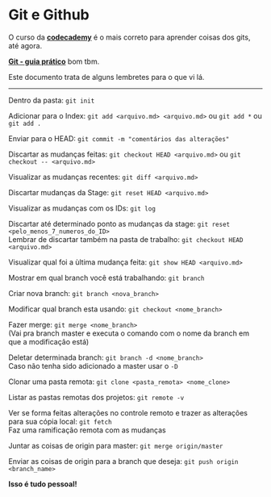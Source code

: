 # Git e Github

O curso da  [**codecademy**](https://www.codecademy.com/learn/learn-git) é o mais correto para aprender coisas dos gits, até agora.

[**Git - guia prático**](https://rogerdudler.github.io/git-guide/index.pt_BR.html) bom tbm.

Este documento trata de alguns lembretes para o que vi lá.

---

Dentro da pasta: `git init`

Adicionar para o Index: `git add <arquivo.md> <arquivo.md>` ou `git add *` ou `git add .`

Enviar para o HEAD: `git commit -m "comentários das alterações"`

Discartar as mudanças feitas: `git checkout HEAD <arquivo.md>` ou `git checkout -- <arquivo.md>`

Visualizar as mudanças recentes: `git diff <arquivo.md>`

Discartar mudanças da Stage: `git reset HEAD <arquivo.md>`

Visualizar as mudanças com os IDs: `git log`

Discartar até determinado ponto as mudanças da stage: `git reset <pelo_menos_7_numeros_do_ID>`  
Lembrar de discartar também na pasta de trabalho: `git checkout HEAD <arquivo.md>`

Visualizar qual foi a ùltima mudança feita: `git show HEAD <arquivo.md>`

Mostrar em qual branch você está trabalhando: `git branch`

Criar nova branch: `git branch <nova_branch>`

Modificar qual branch esta usando: `git checkout <nome_branch>`

Fazer merge: `git merge <nome_branch>`  
(Vai pra branch master e executa o comando com o nome da branch em que a modificação está)

Deletar determinada branch: `git branch -d <nome_branch>`  
Caso não tenha sido adicionado a master usar o `-D`

Clonar uma pasta remota: `git clone <pasta_remota> <nome_clone>`

Listar as pastas remotas dos projetos: `git remote -v`

Ver se forma feitas alterações no controle remoto e trazer as alterações para sua cópia local: `git fetch`  
Faz uma ramificação remota com as mudanças

Juntar as coisas de origin para master: `git merge origin/master`

Enviar as coisas de origin para a branch que deseja: `git push origin <branch_name>`


**Isso é tudo pessoal!**